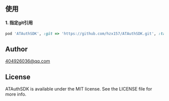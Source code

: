 
## 使用

#### 1. 指定git引用
```ruby
pod 'ATAuthSDK', :git => 'https://github.com/hzx157/ATAuthSDK.git', :tag => '2.12.4'
```

## Author

404926036@qq.com

## License

ATAuthSDK is available under the MIT license. See the LICENSE file for more info.


